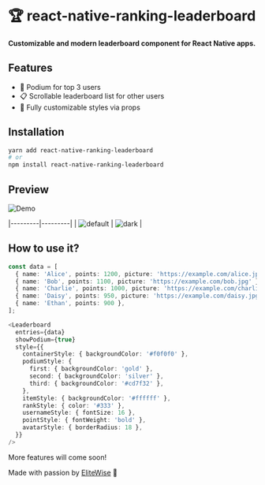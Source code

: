 # 🏆 react-native-ranking-leaderboard

**Customizable and modern leaderboard component for React Native apps.**

## Features

- 🥇 Podium for top 3 users
- 📋 Scrollable leaderboard list for other users
- 🎨 Fully customizable styles via props


## Installation

```bash
yarn add react-native-ranking-leaderboard
# or
npm install react-native-ranking-leaderboard
```

## Preview

![Demo](./src/assets/leaderboard.gif)

|---------|---------|
| ![default](./src/assets/default-style.png) | ![dark](./src/assets/dark-style.png) |

## How to use it?

```ts
const data = [
  { name: 'Alice', points: 1200, picture: 'https://example.com/alice.jpg' },
  { name: 'Bob', points: 1100, picture: 'https://example.com/bob.jpg' },
  { name: 'Charlie', points: 1000, picture: 'https://example.com/charlie.jpg' },
  { name: 'Daisy', points: 950, picture: 'https://example.com/daisy.jpg' },
  { name: 'Ethan', points: 900 },
];
```

```ts
<Leaderboard
  entries={data}
  showPodium={true}
  style={{
    containerStyle: { backgroundColor: '#f0f0f0' },
    podiumStyle: {
      first: { backgroundColor: 'gold' },
      second: { backgroundColor: 'silver' },
      third: { backgroundColor: '#cd7f32' },
    },
    itemStyle: { backgroundColor: '#ffffff' },
    rankStyle: { color: '#333' },
    usernameStyle: { fontSize: 16 },
    pointStyle: { fontWeight: 'bold' },
    avatarStyle: { borderRadius: 18 },
  }}
/>
```

More features will come soon!

Made with passion by [EliteWise](https://github.com/EliteWise) 🧡
